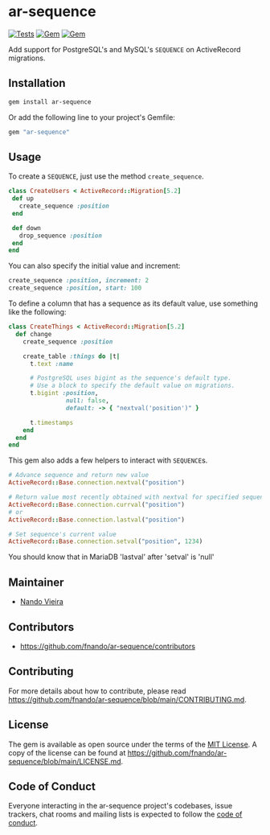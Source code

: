 # ar-sequence

[![Tests](https://github.com/fnando/ar-sequence/workflows/Tests/badge.svg)](https://github.com/fnando/ar-sequence)
[![Gem](https://img.shields.io/gem/v/ar-sequence.svg)](https://rubygems.org/gems/ar-sequence)
[![Gem](https://img.shields.io/gem/dt/ar-sequence.svg)](https://rubygems.org/gems/ar-sequence)

Add support for PostgreSQL's and MySQL's `SEQUENCE` on ActiveRecord migrations.

## Installation

```bash
gem install ar-sequence
```

Or add the following line to your project's Gemfile:

```ruby
gem "ar-sequence"
```

## Usage

To create a `SEQUENCE`, just use the method `create_sequence`.

```ruby
class CreateUsers < ActiveRecord::Migration[5.2]
 def up
   create_sequence :position
 end

 def down
   drop_sequence :position
 end
end
```

You can also specify the initial value and increment:

```ruby
create_sequence :position, increment: 2
create_sequence :position, start: 100
```

To define a column that has a sequence as its default value, use something like
the following:

```ruby
class CreateThings < ActiveRecord::Migration[5.2]
  def change
    create_sequence :position

    create_table :things do |t|
      t.text :name

      # PostgreSQL uses bigint as the sequence's default type.
      # Use a block to specify the default value on migrations.
      t.bigint :position,
                null: false,
                default: -> { "nextval('position')" }

      t.timestamps
    end
  end
end
```

This gem also adds a few helpers to interact with `SEQUENCE`s.

```ruby
# Advance sequence and return new value
ActiveRecord::Base.connection.nextval("position")

# Return value most recently obtained with nextval for specified sequence, either
ActiveRecord::Base.connection.currval("position")
# or
ActiveRecord::Base.connection.lastval("position")

# Set sequence's current value
ActiveRecord::Base.connection.setval("position", 1234)
```
You should know that in MariaDB 'lastval' after 'setval' is 'null'


## Maintainer

- [Nando Vieira](https://github.com/fnando)

## Contributors

- https://github.com/fnando/ar-sequence/contributors

## Contributing

For more details about how to contribute, please read
https://github.com/fnando/ar-sequence/blob/main/CONTRIBUTING.md.

## License

The gem is available as open source under the terms of the
[MIT License](https://opensource.org/licenses/MIT). A copy of the license can be
found at https://github.com/fnando/ar-sequence/blob/main/LICENSE.md.

## Code of Conduct

Everyone interacting in the ar-sequence project's codebases, issue trackers,
chat rooms and mailing lists is expected to follow the
[code of conduct](https://github.com/fnando/ar-sequence/blob/main/CODE_OF_CONDUCT.md).
